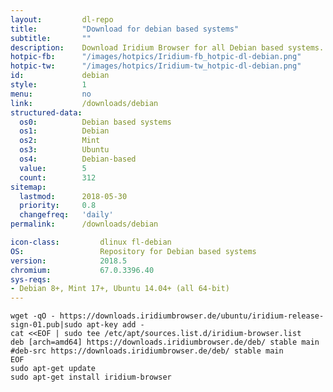 ```yaml
---
layout:			dl-repo
title:			"Download for debian based systems"
subtitle:		""
description:	Download Iridium Browser for all Debian based systems. Install package from repository using the command line.
hotpic-fb:		"/images/hotpics/Iridium-fb_hotpic-dl-debian.png"
hotpic-tw:		"/images/hotpics/Iridium-tw_hotpic-dl-debian.png"
id:				debian
style:			1
menu:			no
link:			/downloads/debian
structured-data:
  os0:			Debian based systems
  os1:			Debian
  os2:			Mint
  os3:			Ubuntu
  os4:			Debian-based
  value:		5
  count:		312
sitemap:
  lastmod:		2018-05-30
  priority:		0.8
  changefreq:	'daily'
permalink:		/downloads/debian

icon-class:			dlinux fl-debian
OS: 				Repository for Debian based systems
version:			2018.5
chromium:			67.0.3396.40
sys-reqs:
- Debian 8+, Mint 17+, Ubuntu 14.04+ (all 64-bit)
---
```


	wget -qO - https://downloads.iridiumbrowser.de/ubuntu/iridium-release-sign-01.pub|sudo apt-key add -
	cat <<EOF | sudo tee /etc/apt/sources.list.d/iridium-browser.list
	deb [arch=amd64] https://downloads.iridiumbrowser.de/deb/ stable main
	#deb-src https://downloads.iridiumbrowser.de/deb/ stable main
	EOF
	sudo apt-get update
	sudo apt-get install iridium-browser
